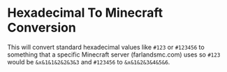 # Hexadecimal To Minecraft Conversion

This will convert standard hexadecimal values like `#123` or `#123456` to something that a specific Minecraft server (farlandsmc.com) uses so `#123` would be `&x&1&1&2&2&3&3` and `#123456` to `&x&1&2&3&4&5&6`.
